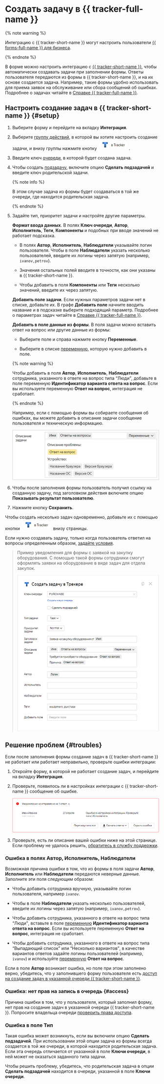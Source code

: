 # Создать задачу в {{ tracker-full-name }}


{% note warning %}

Интеграцию с {{ tracker-short-name }} могут настроить пользователи [{{ forms-full-name }} для бизнеса](forms-for-org.md).

{% endnote %}


В форме можно настроить интеграцию с [{{ tracker-short-name }}]({{link-tracker}}), чтобы автоматически создавать задачи при заполнении формы. Ответы пользователя передаются из формы в {{ tracker-short-name }}, и на их основе создается задача. Например, такие формы удобно использовать для приема заявок на обслуживание или сбора сообщений об ошибках. Подробнее о задачах читайте в [Справке {{ tracker-full-name }}](../tracker/user/create-ticket.md).

## Настроить создание задач в {{ tracker-short-name }} {#setup}

1. Выберите форму и перейдите на вкладку **Интеграция**.

1. Выберите [группу действий](notifications.md#add-integration), в которой вы хотите настроить создание задачи, и внизу группы нажмите кнопку ![](../_assets/forms/tracker-notification-button.png).

1. Введите ключ [очереди](../tracker/queue-intro.md), в которой будет создана задача.

1. Чтобы создать [подзадачу](../tracker/user/create-ticket.md#subtask), включите опцию **Сделать подзадачей** и введите ключ родительской задачи.

    {% note info %}

    В этом случае задача из формы будет создаваться в той же очереди, где находится родительская задача.

    {% endnote %}

1. Задайте тип, приоритет задачи и настройте другие параметры.
    
    **Формат ввода данных**. В полях **Ключ очереди**, **Автор**, **Исполнитель**, **Теги**, **Компоненты** и подобных при вводе значений не работает подсказка.

    - В полях **Автор**, **Исполнитель**, **Наблюдатели** указывайте логин пользователя.
    Чтобы в поле **Наблюдатели** указать несколько пользователей, введите их логины через запятую (например, `ivanov,petrov`). 

    - Значения остальных полей вводите в точности, как они указаны в {{ tracker-short-name }}.

    - Чтобы добавить в поля **Компоненты** или **Теги** несколько значений, введите их через запятую.
    
    **Добавить поле задачи**. Если нужных параметров задачи нет в списке, добавьте их. В графе **Добавить поле** начните вводить  название и  в подсказке выберите подходящий параметр. Подробнее о параметрах задач читайте в [Справке {{ tracker-full-name }}](../tracker/user/create-param.md).
    

    **Добавить в поле данные из формы**. В поля задачи можно вставить ответ на вопрос или другие данные из формы:
    
    - Выберите поле и справа нажмите кнопку **Переменные**.

    - Выберите в списке [переменную](vars.md), которую нужно добавить в поле.

    {% note warning %}

    Чтобы добавить в поля **Автор**, **Исполнитель**, **Наблюдатели** сотрудника, указанного в ответе на вопрос типа <q>Люди</q>, добавьте в поле переменную **Идентификатор варианта ответа на вопрос**. Если вы используете переменную **Ответ на вопрос**, интеграция не сработает.

    {% endnote %}

    Например, если с помощью формы вы собираете сообщения об ошибках, вы можете добавить в описание задачи сообщение пользователя и техническую информацию.
        
    ![](../_assets/forms/tracker-var-example.png)

1. Чтобы после заполнения формы пользователь получил ссылку на созданную задачу, под заголовком действия включите опцию **Показывать результат пользователю**.

1. Нажмите кнопку **Сохранить**.

Чтобы создать несколько задач одновременно, добавьте их с помощью кнопки ![](../_assets/forms/tracker-notification-button.png) внизу страницы.

Если нужно создавать задачу, только когда пользователь ответил на вопросы определенным образом, [задайте условия](notifications.md#section_xlw_rjc_tbb).

> Пример уведомления для формы с заявкой на закупку оборудования. С помощью такой формы сотрудники смогут оформлять заявки на оборудование в виде задач для отдела закупок.
>
> ![](../_assets/forms/tracker-example.png)


## Решение проблем {#troubles}

Если после заполнения формы создание задач в {{ tracker-short-name }} не работает или работает неправильно, проверьте ошибки интеграции:

1. Откройте форму, в которой не работает создание задач, и перейдите на вкладку **Интеграция**.

1. Проверьте, появилось ли в настройках интеграции с {{ tracker-short-name }} сообщение об ошибке. 
    
    ![](../_assets/forms/tracker-error.png)

1. Проверьте, есть ли описание вашей ошибки ниже на этой странице. Если проблему не удалось решить, [обратитесь в службу поддержки](feedback.md).

### Ошибка в полях Автор, Исполнитель, Наблюдатели

Возможная причина ошибки в том, что из формы в поля задачи **Автор**, **Исполнитель** или **Наблюдатели** передаются неверные данные. Заполните эти поля следующим образом:

- Чтобы добавить сотрудника вручную, указывайте логин пользователя, например `ivanov`.

- Чтобы в поле **Наблюдатели** указать несколько пользователей, введите их логины через запятую (например, `ivanov,petrov`). 

- Чтобы добавить сотрудника, указанного в ответе на вопрос типа <q>Люди</q>, вставьте в поле [переменную](vars.md) **Идентификатор варианта ответа на вопрос**. Если вы используете переменную **Ответ на вопрос**, интеграция не сработает.

- Чтобы добавить сотрудника, указанного в ответе на вопрос типа <q>Выпадающий список</q> или <q>Несколько вариантов</q>, в качестве вариантов ответов задайте логины пользователей (например, `ivanov`) и используйте [переменную](vars.md) **Ответ на вопрос**.

Если в поле **Автор** возникает ошибка, но поле при этом заполнено верно, убедитесь, что у заполнившего форму пользователя есть [доступ на создание задач в указанной очереди {{ tracker-short-name }}](#access).

### Ошибка: нет прав на запись в очередь {#access}

Причина ошибки в том, что у пользователя, который заполнил форму, нет прав на создание задач в указанной очереди {{ tracker-short-name }}. Попросите владельца очереди [проверить права доступа](../tracker/manager/queue-access.md).


### Ошибка в поле Тип

Такая ошибка может возникнуть, если вы включили опцию **Сделать подзадачей**. При использовании этой опции задача из формы всегда создается в той же очереди, в которой находится родительская задача. Если эта очередь отличается от указанной в поле **Ключи очереди**, в ней может не оказаться заданного типа задачи.

Чтобы решить проблему, убедитесь, что родительская задача в опции **Сделать подзадачей** находится в очереди, указанной в поле **Ключи очереди**.

